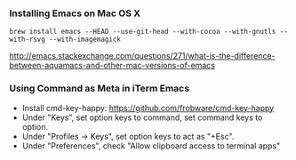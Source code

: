 ### Installing Emacs on Mac OS X

```
brew install emacs --HEAD --use-git-head --with-cocoa --with-gnutls --with-rsvg --with-imagemagick
```

http://emacs.stackexchange.com/questions/271/what-is-the-difference-between-aquamacs-and-other-mac-versions-of-emacs

### Using Command as Meta in iTerm Emacs

* Install cmd-key-happy: https://github.com/frobware/cmd-key-happy
* Under "Keys", set option keys to command, set command keys to option.
* Under "Profiles -> Keys", set option keys to act as "+Esc".
* Under "Preferences", check "Allow clipboard access to terminal apps"

